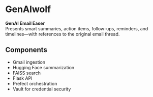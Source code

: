 # GenAIwolf

**GenAI Email Easer**  
Presents smart summaries, action items, follow-ups, reminders, and timelines—with references to the original email thread.

## Components
- Gmail ingestion
- Hugging Face summarization
- FAISS search
- Flask API
- Prefect orchestration
- Vault for credential security



